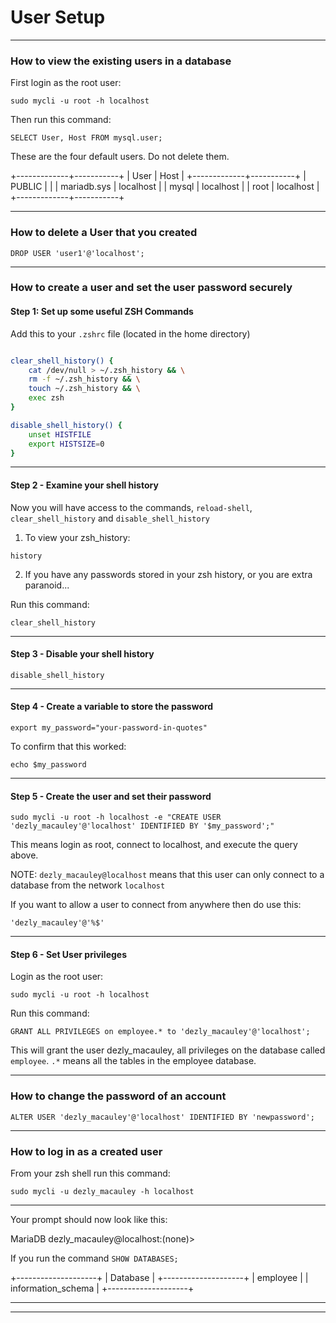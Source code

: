# User Setup
_______________________________________________________________________________

### How to view the existing users in a database

First login as the root user:
```
sudo mycli -u root -h localhost
```

Then run this command:
```
SELECT User, Host FROM mysql.user;
```

These are the four default users. 
Do not delete them.

+-------------+-----------+
| User        | Host      |
+-------------+-----------+
| PUBLIC      |           |
| mariadb.sys | localhost |
| mysql       | localhost |
| root        | localhost |
+-------------+-----------+
_______________________________________________________________________________

### How to delete a User that you created

```
DROP USER 'user1'@'localhost';
```
_______________________________________________________________________________

### How to create a user and set the user password securely

#### Step 1: Set up some useful ZSH Commands

Add this to your `.zshrc` file (located in the home directory)

```sh

clear_shell_history() {
    cat /dev/null > ~/.zsh_history && \
    rm -f ~/.zsh_history && \
    touch ~/.zsh_history && \
    exec zsh
}

disable_shell_history() {
    unset HISTFILE
    export HISTSIZE=0
}
```

_______________________________________________________________________________

#### Step 2 - Examine your shell history

Now you will have access to the commands,
`reload-shell`, `clear_shell_history` 
and `disable_shell_history`

1. To view your zsh_history:
```
history
```

2. If you have any passwords stored in your zsh history, or 
you are extra paranoid...

Run this command:
```
clear_shell_history
```
_______________________________________________________________________________

#### Step 3 - Disable your shell history

```
disable_shell_history
```

_______________________________________________________________________________

#### Step 4 - Create a variable to store the password

```
export my_password="your-password-in-quotes"
```

To confirm that this worked:
```
echo $my_password
```

_______________________________________________________________________________

#### Step 5 - Create the user and set their password

```
sudo mycli -u root -h localhost -e "CREATE USER 'dezly_macauley'@'localhost' IDENTIFIED BY '$my_password';"
```

This means login as root, connect to localhost, and execute the query above.


NOTE: `dezly_macauley@localhost` means that this user can only connect 
to a database from the network `localhost`  

If you want to allow a user to connect from anywhere then do use this:

```
'dezly_macauley'@'%$'
```
_______________________________________________________________________________
#### Step 6 - Set User privileges

Login as the root user:
```
sudo mycli -u root -h localhost
```
Run this command:
```
GRANT ALL PRIVILEGES on employee.* to 'dezly_macauley'@'localhost';
```
This will grant the user dezly_macauley, 
all privileges on the database called `employee`.
`.*` means all the tables in the employee database.
_______________________________________________________________________________

### How to change the password of an account 

```
ALTER USER 'dezly_macauley'@'localhost' IDENTIFIED BY 'newpassword';
```

_______________________________________________________________________________

### How to log in as a created user

From your zsh shell run this command:
```
sudo mycli -u dezly_macauley -h localhost
```
_______________________________________________________________________________

Your prompt should now look like this:

MariaDB dezly_macauley@localhost:(none)>

If you run the command `SHOW DATABASES;`

+--------------------+
| Database           |
+--------------------+
| employee           |
| information_schema |
+--------------------+

_______________________________________________________________________________



_______________________________________________________________________________

